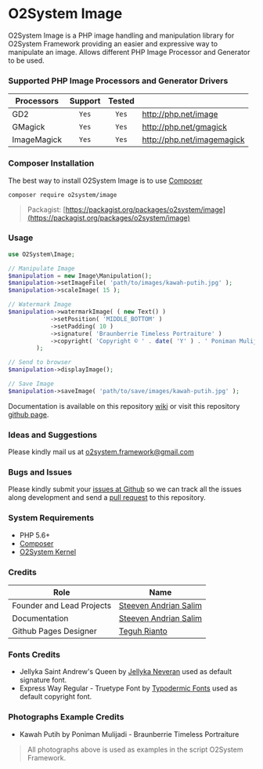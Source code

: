 # O2System Image
O2System Image is a PHP image handling and manipulation library for O2System Framework providing an easier and expressive way to manipulate an image. Allows different PHP Image Processor and Generator to be used.

### Supported PHP Image Processors and Generator Drivers
| Processors | Support | Tested  | &nbsp; |
| ------------- |:-------------:|:-----:| ----- |
| GD2 | ```Yes``` | ```Yes``` | http://php.net/image |
| GMagick | ```Yes``` | ```Yes``` | http://php.net/gmagick |
| ImageMagick | ```Yes``` | ```Yes``` | http://php.net/imagemagick |

### Composer Installation
The best way to install O2System Image is to use [Composer](https://getcomposer.org)
```
composer require o2system/image
```
> Packagist: [https://packagist.org/packages/o2system/image](https://packagist.org/packages/o2system/image)

### Usage
```php
use O2System\Image;

// Manipulate Image
$manipulation = new Image\Manipulation();
$manipulation->setImageFile( 'path/to/images/kawah-putih.jpg' );
$manipulation->scaleImage( 15 );

// Watermark Image
$manipulation->watermarkImage( ( new Text() )
            ->setPosition( 'MIDDLE_BOTTOM' )
            ->setPadding( 10 )
            ->signature( 'Braunberrie Timeless Portraiture' )
            ->copyright( 'Copyright © ' . date( 'Y' ) . ' Poniman Mulijadi' . PHP_EOL . 'Braunberrie Timeless Portraiture' )
        );

// Send to browser
$manipulation->displayImage();

// Save Image
$manipulation->saveImage( 'path/to/save/images/kawah-putih.jpg' );
```

Documentation is available on this repository [wiki](https://github.com/o2system/image/wiki) or visit this repository [github page](https://o2system.github.io/image).

### Ideas and Suggestions
Please kindly mail us at [o2system.framework@gmail.com](mailto:o2system.framework@gmail.com])

### Bugs and Issues
Please kindly submit your [issues at Github](http://github.com/o2system/image/issues) so we can track all the issues along development and send a [pull request](http://github.com/o2system/image/pulls) to this repository.

### System Requirements
- PHP 5.6+
- [Composer](https://getcomposer.org)
- [O2System Kernel](https://github.com/o2system/kernel)

### Credits
|Role|Name|
|----|----|
|Founder and Lead Projects|[Steeven Andrian Salim](http://steevenz.com)|
|Documentation|[Steeven Andrian Salim](http://steevenz.com)
|Github Pages Designer| [Teguh Rianto](http://teguhrianto.tk)

### Fonts Credits
* Jellyka Saint Andrew's Queen by [Jellyka Neveran](http://www.cuttyfruty.com/enhtml/jellyka.php) used as default signature font.
* Express Way Regular - Truetype Font by [Typodermic Fonts](http://typodermicfonts.com) used as default copyright font.

### Photographs Example Credits
* Kawah Putih by Poniman Mulijadi - Braunberrie Timeless Portraiture
> All photographs above is used as examples in the script O2System Framework.
